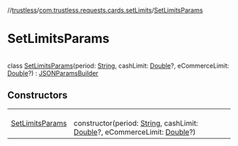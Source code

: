 //[trustless](../../../index.md)/[com.trustless.requests.cards.setLimits](../index.md)/[SetLimitsParams](index.md)

# SetLimitsParams

\
class [SetLimitsParams](index.md)(period: [String](https://kotlinlang.org/api/latest/jvm/stdlib/kotlin/-string/index.html), cashLimit: [Double](https://kotlinlang.org/api/latest/jvm/stdlib/kotlin/-double/index.html)?, eCommerceLimit: [Double](https://kotlinlang.org/api/latest/jvm/stdlib/kotlin/-double/index.html)?) : [JSONParamsBuilder](../../com.trustless.params/-j-s-o-n-params-builder/index.md)

## Constructors

| | |
|---|---|
| [SetLimitsParams](-set-limits-params.md) | <br>constructor(period: [String](https://kotlinlang.org/api/latest/jvm/stdlib/kotlin/-string/index.html), cashLimit: [Double](https://kotlinlang.org/api/latest/jvm/stdlib/kotlin/-double/index.html)?, eCommerceLimit: [Double](https://kotlinlang.org/api/latest/jvm/stdlib/kotlin/-double/index.html)?) |

